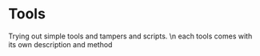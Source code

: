 # Tools
Trying out simple tools and tampers and scripts.
\n each tools comes with its own description and method
